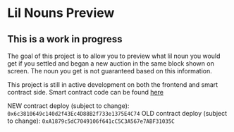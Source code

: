 # Lil Nouns Preview

## This is a work in progress


The goal of this project is to allow you to preview what lil noun you would get if you settled and began a new auction in the same block shown on screen. The noun you get is not guaranteed based on this information.

This project is still in active development on both the frontend and smart contract side. Smart contract code can be found [here](https://github.com/nvonpentz/preview-lil-nouns)

NEW contract deploy (subject to change): `0x6c3810649c140d2f43Ec4D88B2f733e1375E4C74`
OLD contract deploy (subject to change): `0xA1879c5dC7049106f641cC5C3A567e7ABF31035C`
